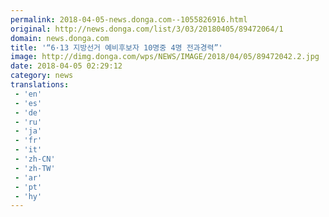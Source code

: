 ```yaml
---
permalink: 2018-04-05-news.donga.com--1055826916.html
original: http://news.donga.com/list/3/03/20180405/89472064/1
domain: news.donga.com
title: '“6·13 지방선거 예비후보자 10명중 4명 전과경력”'
image: http://dimg.donga.com/wps/NEWS/IMAGE/2018/04/05/89472042.2.jpg
date: 2018-04-05 02:29:12
category: news
translations: 
 - 'en'
 - 'es'
 - 'de'
 - 'ru'
 - 'ja'
 - 'fr'
 - 'it'
 - 'zh-CN'
 - 'zh-TW'
 - 'ar'
 - 'pt'
 - 'hy'
---
```


